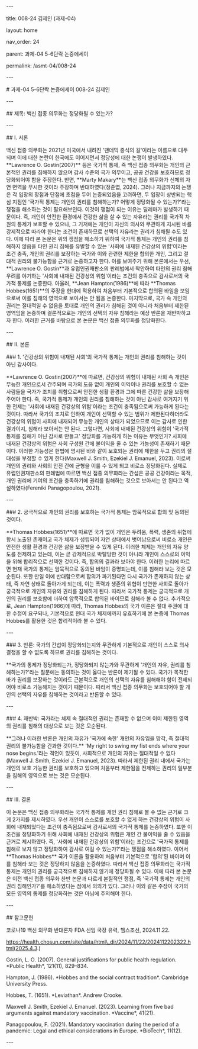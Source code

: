﻿\---

title: 008-24 김제인 (과제-04)

layout: home

nav\_order: 24

parent: 과제-04 5-6단락 논증에세이

permalink: /asmt-04/008-24

\---

\# 과제-04 5-6단락 논증에세이 008-24 김제인

\---

\## 제목: 백신 접종 의무화는 정당화될 수 있는가?

\---

\## I. 서론

백신 접종 의무화는 2021년 미국에서 내려진 '팬데믹 종식의 길'이라는 이름으로 대두되며 이에 대한 논란이 한국에도 이어지면서 정당성에 대한 논쟁이 발생하였다. \*\*Lawrence O. Gostin(2007)\*\* 등은 국가적 통제, 즉 백신 접종 의무화는 개인의 근본적인 권리를 침해하지 않으며 감사 수준의 국가 의무이고, 공공 건강을 보호하므로 정당화되어야 함을 주장한다. 반면, \*\*Marty Makary\*\*는 백신 접종 의무화가 신체의 자연 면역을 무시한 것이라 주장하며 반대하였다(정준엽, 2024). 그러나 지금까지의 논쟁은 각 입장의 장점과 단점에 초점을 두어 논증되었음을 고려하면, 두 입장이 상반되는 핵심 지점인 '국가적 통제는 개인의 권리를 침해하는가? 어떻게 정당화될 수 있는가?'라는 쟁점을 해소하는 것이 필요해보인다. 이것이 쟁점이 되는 이유는 딜레마가 발생하기 때문이다. 즉, 개인이 안전한 환경에서 건강한 삶을 살 수 있는 자유라는 권리를 국가적 차원의 통제가 보호할 수 있으나, 그 기저에는 개인이 자신의 의사와 무관하게 지시된 바를 강제적으로 따라야 한다는 조건이 존재하므로 선택의 자유라는 권리가 침해될 수도 있다. 이에 따라 본 논문은 위의 쟁점을 해소하기 위하여 국가적 통제는 개인의 권리를 침해하지 않음을 타인 권리 침해를 유발할 수 있는 '사회에 내재된 건강상의 위험'이라는 조건 충족, 개인의 권리를 보장하는 국가와 이와 관련한 제한을 합의한 개인, 그리고 절대적 권리의 불가능함을 근거로 논증하고자 한다. 이를 보여주기 위해 본론에서는 우선, \*\*Lawrence O. Gostin\*\*과 유럽인권재판소의 판례법에서 착안하여 타인의 권리 침해 우려를 야기하는 '사회에 내재된 건강상의 위험'이라는 조건의 충족으로 감사로서의 국가적 통제를 논증한다. 아울러, \*\*Jean Hampton(1986)\*\*에 따라 \*\*Thomas Hobbes(1651)\*\*의 주장을 현대에 적용하여 처음부터 기본적으로 합의된 바임을 보임으로써 이를 침해의 영역으로 보아서는 안 됨을 논증한다. 마지막으로, 국가 속 개인의 권리는 절대적일 수 없음을 토대로 개인의 권리가 침해된 것이 아니라 처음부터 제한된 영역임을 논증하며 결론적으로는 개인의 선택의 자유 침해라는 예상 반론을 재반박하고자 한다. 이러한 근거를 바탕으로 본 논문은 백신 접종 의무화를 정당화한다.

\---

\## II. 본론

\### 1. '건강상의 위험이 내재된 사회'의 국가적 통제는 개인의 권리를 침해하는 것이 아닌 감사이다.

\*\*Lawrence O. Gostin(2007)\*\*에 따르면, 건강상의 위험이 내재된 사회 속 개인은 무능한 개인으로서 간주되며 국가의 도움 없이 개인의 이익이나 권리를 보호할 수 없는 사람들을 국가가 조치를 취함으로써 안전한 생활 환경과 그에 따른 건강한 삶을 보장해주어야 한다. 즉, 국가적 통제가 개인의 권리를 침해하는 것이 아닌 감사로 여겨지기 위한 전제는 '사회에 내재된 건강상의 위험'이라는 조건이 충족됨으로써 가능하게 된다는 것이다. 따라서 국가의 조치로 인하여 개인이 선택할 수 있는 범위가 제한된다하더라도 건강상의 위험이 사회에 내재되어 무능한 개인의 상태가 되었으므로 이는 감사로 인한 결과이지, 침해라 보아서는 안 된다. 그렇다면, 사회에 내재된 건강상의 위험이 '국가적 통제를 침해가 아닌 감사로 만들고' 정당화를 가능하게 하는 이유는 무엇인가? 사회에 내재된 건강상의 위험은 사회 구성원 간에 불이익을 줄 수 있는 가능성이 존재하기 때문이다. 이러한 가능성은 헌법에 명시된 바와 같이 보호되는 권리에 제한을 두고 권리의 절대성을 부정할 수 있게 한다(Maxwell J. Smith, Ezekiel J. Emanuel, 2023). 이로써 개인의 권리와 사회의 안전 간에 균형을 이룰 수 있게 되고 비로소 정당화된다. 실제로 유럽인권재판소의 판례법에 따르면 백신 접종 의무화라는 간섭은 공공 건강이라는 목적, 개인 권리에 기여의 조건을 충족하기에 권리를 침해하는 것으로 보아서는 안 된다고 역설하였다(Fereniki Panagopoulou, 2021).

\---

\### 2. 궁극적으로 개인의 권리를 보호하는 국가적 통제는 암묵적으로 합의 및 동의된 것이다.

\*\*Thomas Hobbes(1651)\*\*에 따르면 국가 없이 개인은 두려움, 폭력, 생존의 위협에 항시 노출된 존재이고 국가 체제가 성립되어 자연 상태에서 벗어남으로써 비로소 개인은 안전한 생활 환경과 건강한 삶을 보장받을 수 있게 된다. 이러한 체제는 개인의 자유 양도를 전제하고 있는데, 이는 곧 강제적으로 박탈당한 것이 아니라 개인이 스스로의 이익을 위해 합리적으로 선택한 것이다. 즉, 합의의 결과라 보아야 한다. 이러한 논리에 따르면 현재 국가의 통제는 암묵적으로 동의된 바임이 증명되는데, 이를 침해라 보는 것은 모순된다. 또한 만일 이에 반대함으로써 합의가 파기된다면 다시 국가가 존재하지 않는 상태, 즉 자연 상태로 돌아가게 되는데, 이는 폭력과 생존의 위협이 만연한 사회로 돌아가 궁극적으로 개인의 자유와 권리를 침해하게 된다. 따라서 국가적 통제는 궁극적으로 개인의 권리를 보호함에 더하여 암묵적으로 합의된 바이므로 침해라 볼 수 없다. 추가적으로, Jean Hampton(1986)에 따라, Thomas Hobbes의 국가 이론은 절대 주권에 대한 수정이 요구되나, 기본적으로 현대 국가 체제에까지 유효하기에 본 논증에 Thomas Hobbes를 활용한 것은 합리적이라 볼 수 있다.

\---

\### 3. 반론: 국가의 간섭이 정당화되는지와 무관하게 기본적으로 개인이 스스로 의사결정을 할 수 없도록 하므로 권리를 침해하는 것이다.

\*\*국가의 통제가 정당화되는가, 정당화되지 않는가와 무관하게 '개인의 자유, 권리를 침해하는가?'라는 질문에는 동의하는 것이 옳다는 반론이 제기될 수 있다. 국가가 목적한 바가 권리를 보장하는 것이라도 근본적으로 개인의 선택의 자유를 침해해야 함이 전제되어야 비로소 가능해지는 것이기 때문이다. 따라서 백신 접종 의무화는 보호되어야 할 개인의 선택의 자유를 침해하는 것이라고 반론할 수 있다.

\---

\### 4. 재반박: 국가라는 체제 속 절대적인 권리는 존재할 수 없으며 이미 제한된 영역의 권리를 침해의 대상으로 보는 것은 모순된다.

\*\*그러나 이러한 반론은 개인의 자유가 '국가에 속한' 개인의 자유임을 망각, 즉 절대적 권리의 불가능함을 간과한 것이다.\*\* 'My right to swing my fist ends where your nose begins.'라는 격언이 있듯이, 사회적으로 개인의 자유는 절대적일 수 없다(Maxwell J. Smith, Ezekiel J. Emanuel, 2023). 따라서 제한된 권리 내에서 국가는 개인의 보호 가능한 권리를 보호하고 있으며 처음부터 제한됨을 전제하는 권리의 일부분을 침해의 영역으로 보는 것은 모순된다.

\---

\## III. 결론

이 논문은 백신 접종 의무화라는 국가적 통제를 개인 권리 침해로 볼 수 없는 근거로 크게 2가지를 제시하였다. 우선 개인이 스스로를 보호할 수 없게 하는 건강상의 위험이 사회에 내재되었다는 조건이 충족됨으로써 감사로서의 국가적 통제를 논증하였다. 또한 이 조건을 정당화하기 위해 사회에 내재된 건강상의 위험은 개인 간 불이익을 줄 수 있음을 근거로 제시하였다. 즉, '사회에 내재된 건강상의 위험'이라는 조건으로 '국가적 통제를 침해로 보지 않고 정당화하여 감사로 여길 수 있는가?'라는 쟁점을 해소하였다. 이어서 \*\*Thomas Hobbes\*\* 국가 이론을 활용하여 처음부터 기본적으로 '합의'된 바이며 이를 침해라 보는 것은 정당하지 않음을 논증하였다. 따라서 백신 접종 의무화라는 국가적 통제는 개인의 권리를 궁극적으로 침해하지 않기에 정당화될 수 있다. 이에 따라 본 논문은 이전 백신 접종 의무화 찬반 논문과 다르게 본질적인 쟁점, 즉 '국가적 통제는 개인의 권리 침해인가?'를 해소하였다는 점에서 의의가 있다. 그러나 이와 같은 주장이 국가의 모든 영역의 통제를 정당화하는 것은 아님에 주의해야 한다.

\---

\## 참고문헌

코로나19 백신 의무화 반대론자 FDA 신임 국장 유력, 헬스조선, 2024.11.22.

https://health.chosun.com/site/data/html\_dir/2024/11/22/2024112202322.html(2025.4.3.)

Gostin, L. O. (2007). General justifications for public health regulation. \*Public Health\*, 121(11), 829–834.

Hampton, J. (1986). \*Hobbes and the social contract tradition\*. Cambridge University Press.

Hobbes, T. (1651). \*Leviathan\*.  Andrew Crooke.

Maxwell J. Smith, Ezekiel J. Emanuel. (2023). Learning from five bad arguments against mandatory vaccination. \*Vaccine\*, 41(21).

Panagopoulou, F. (2021). Mandatory vaccination during the period of a pandemic: Legal and ethical considerations in Europe. \*BioTech\*, 11(12).

\---
